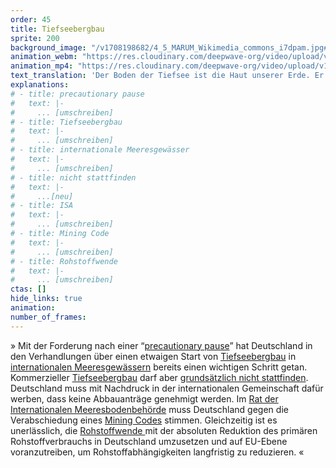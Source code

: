```yaml
---
order: 45
title: Tiefseebergbau
sprite: 200
background_image: "/v1708198682/4_5_MARUM_Wikimedia_commons_i7dpam.jpg#4cd4ff"
animation_webm: "https://res.cloudinary.com/deepwave-org/video/upload/v1721821326/mo45_os1wpe.webm"
animation_mp4: "https://res.cloudinary.com/deepwave-org/video/upload/v1721821207/mo45_wkercf.mp4"
text_translation: 'Der Boden der Tiefsee ist die Haut unserer Erde. Er schützt uns, atmet für uns und bietet unzähligen Arten einen ganz besonderen Lebensraum. Allerdings hat er auch etwas, das die Gier der Menschen hervorruft: Seltene Erden. Für unsere moderne Technik brauchen wir immer mehr davon. Wenn wir dieses Gold allerdings nicht wie Müll behandeln würden, sondern zirkulär, könnte uns auch niemand mehr einreden, wir bräuchten mehr und mehr und immer mehr davon. Und müssten dafür den letzten unberührten Raum unseres Planeten opfern: die Tiefsee.'
explanations:
# - title: precautionary pause
#   text: |-
#     ... [umschreiben]
# - title: Tiefseebergbau
#   text: |-
#     ... [umschreiben]
# - title: internationale Meeresgewässer
#   text: |-
#     ... [umschreiben]
# - title: nicht stattfinden
#   text: |-
#     ...[neu]
# - title: ISA
#   text: |-
#     ... [umschreiben]
# - title: Mining Code
#   text: |-
#     ... [umschreiben]
# - title: Rohstoffwende
#   text: |-
#     ... [umschreiben]
ctas: []
hide_links: true
animation:
number_of_frames:
---
```

» Mit der Forderung nach einer “[precautionary pause](# "precautionary pause")” hat Deutschland in den Verhandlungen über einen etwaigen Start von [Tiefseebergbau](# "Tiefseebergbau") in [internationalen Meeresgewässern](# "internationale Meeresgewässer") bereits einen wichtigen Schritt getan. Kommerzieller [Tiefseebergbau](# "Tiefseebergbau") darf aber [grundsätzlich nicht stattfinden](# "nicht stattfinden"). Deutschland muss mit Nachdruck in der internationalen Gemeinschaft dafür werben, dass keine Abbauanträge genehmigt werden. Im [Rat der Internationalen Meeresbodenbehörde](# "ISA") muss Deutschland gegen die Verabschiedung eines [Mining Codes](# "Mining Code") stimmen. Gleichzeitig ist es unerlässlich, die [Rohstoffwende ](# "Rohstoffwende")mit der absoluten Reduktion des primären Rohstoffverbrauchs in Deutschland umzusetzen und auf EU-Ebene voranzutreiben, um Rohstoffabhängigkeiten langfristig zu reduzieren. «
